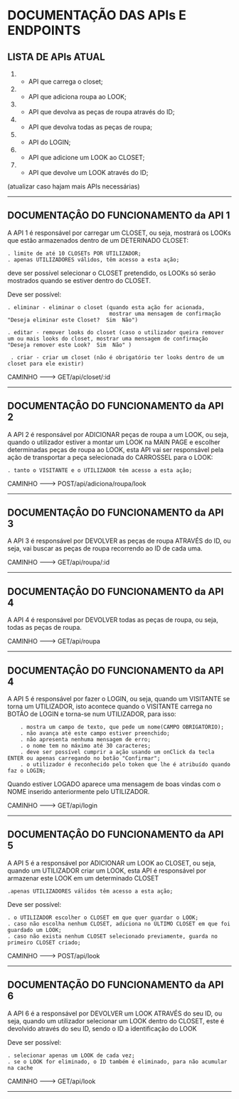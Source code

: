 

# DOCUMENTAÇÃO DAS APIs E ENDPOINTS

## LISTA DE APIs ATUAL

1. - API que carrega o closet;
1. - API que adiciona roupa ao LOOK;
1. - API que devolva as peças de roupa através do ID;
1. - API que devolva todas as peças de roupa;
1. - API do LOGIN;
1. - API que adicione um LOOK ao CLOSET;
1. - API que devolve um LOOK através do ID;

(atualizar caso hajam mais APIs necessárias)

---

## DOCUMENTAÇÂO DO FUNCIONAMENTO da API 1

A API 1 é responsável por carregar um CLOSET, ou seja, mostrará os LOOKs que estão armazenados dentro de um DETERINADO CLOSET:

    . limite de até 10 CLOSETs POR UTILIZADOR;
    . apenas UTILIZADORES válidos, têm acesso a esta ação;

deve ser possível selecionar o CLOSET pretendido, os LOOKs só serão mostrados quando se estiver dentro do CLOSET.

Deve ser possível:

    . eliminar - eliminar o closet (quando esta ação for acionada, 
                                    mostrar uma mensagem de confirmação "Deseja eliminar este Closet?  Sim  Não")

    . editar - remover looks do closet (caso o utilizador queira remover um ou mais looks do closet, mostrar uma mensagem de confirmação "Deseja remover este Look?  Sim  Não" )

     . criar - criar um closet (não é obrigatório ter looks dentro de um closet para ele existir)

CAMINHO ---> GET/api/closet/:id
 
 ---


## DOCUMENTAÇÂO DO FUNCIONAMENTO da API 2

A API 2 é responsável por ADICIONAR peças de roupa a um LOOK, ou seja, quando o utilizador estiver a montar um LOOK na MAIN PAGE
e escolher determinadas peças de roupa ao LOOK, esta API vai ser responsável pela ação de transportar a peça selecionada do CARROSSEL para o LOOK:

    . tanto o VISITANTE e o UTILIZADOR têm acesso a esta ação;  

CAMINHO ---> POST/api/adiciona/roupa/look

---

## DOCUMENTAÇÂO DO FUNCIONAMENTO da API 3

A API 3 é responsável por DEVOLVER as peças de roupa ATRAVÉS do ID, ou seja, vai buscar as peças de roupa recorrendo ao ID de cada uma.

CAMINHO ---> GET/api/roupa/:id

---

## DOCUMENTAÇÂO DO FUNCIONAMENTO da API 4

A API 4 é responsável por DEVOLVER todas as peças de roupa, ou seja, todas as peças de roupa.

CAMINHO ---> GET/api/roupa

---

## DOCUMENTAÇÂO DO FUNCIONAMENTO da API 4

A API 5 é responsável por fazer o LOGIN, ou seja, quando um VISITANTE se torna um UTILIZADOR, isto acontece quando o VISITANTE carrega no BOTÃO de LOGIN
e torna-se num UTILIZADOR, para isso:

        . mostra um campo de texto, que pede um nome(CAMPO OBRIGATÓRIO);
        . não avança até este campo estiver preenchido;
        . não apresenta nenhuma mensagem de erro;
        . o nome tem no máximo até 30 caracteres;
        . deve ser possível cumprir a ação usando um onClick da tecla ENTER ou apenas carregando no botão "Confirmar";
        . o utilizador é reconhecido pelo token que lhe é atribuído quando faz o LOGIN;

Quando estiver LOGADO aparece uma mensagem de boas vindas com o NOME inserido anteriormente pelo UTILIZADOR.

CAMINHO ---> GET/api/login

---

## DOCUMENTAÇÂO DO FUNCIONAMENTO da API 5

A API 5 é a responsável por ADICIONAR um LOOK ao CLOSET, ou seja, quando um UTILIZADOR criar um LOOK, esta API é responsável por armazenar este LOOK 
em um determinado CLOSET

    .apenas UTILIZADORES válidos têm acesso a esta ação;

Deve ser possível:

    . o UTILIZADOR escolher o CLOSET em que quer guardar o LOOK;
    . caso não escolha nenhum CLOSET, adiciona no ÚLTIMO CLOSET em que foi guardado um LOOK;
    . caso não exista nenhum CLOSET selecionado previamente, guarda no primeiro CLOSET criado;

CAMINHO ---> POST/api/look

---

## DOCUMENTAÇÃO DO FUNCIONAMENTO da API 6

A API 6 é a responsável por DEVOLVER um LOOK ATRAVÉS do seu ID, ou seja, quando um utilizador selecionar um LOOK dentro do CLOSET,
este é devolvido através do seu ID, sendo o ID a identificação do LOOK

Deve ser possível:

    . selecionar apenas um LOOK de cada vez;
    . se o LOOK for eliminado, o ID também é eliminado, para não acumular na cache
                    
CAMINHO ---> GET/api/look

---



